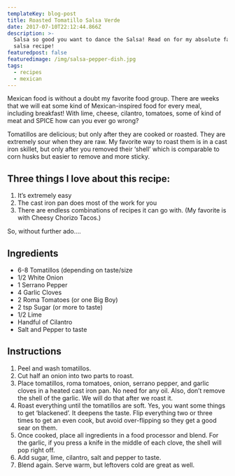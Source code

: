 ```yaml
---
templateKey: blog-post
title: Roasted Tomatillo Salsa Verde
date: 2017-07-10T22:12:44.866Z
description: >-
  Salsa so good you want to dance the Salsa! Read on for my absolute favorite
  salsa recipe!
featuredpost: false
featuredimage: /img/salsa-pepper-dish.jpg
tags:
  - recipes
  - mexican
---
```

Mexican food is without a doubt my favorite food group.  There are weeks that we will eat some kind of Mexican-inspired food for every meal, including breakfast!  With lime, cheese, cilantro, tomatoes, some of kind of meat and SPICE how can you ever go wrong?

Tomatillos are delicious; but only after they are cooked or roasted. They are extremely sour when they are raw.   My favorite way to roast them is in a cast iron skillet, but only after you removed their ‘shell’ which is comparable to corn husks but easier to remove and more sticky.

## Three things I love about this recipe:

1. It’s extremely easy
2. The cast iron pan does most of the work for you
3. There are endless combinations of recipes it can go with.  (My favorite is with Cheesy Chorizo Tacos.)

So, without further ado….

## Ingredients

* 6-8 Tomatillos (depending on taste/size
* 1/2 White Onion
* 1 Serrano Pepper
* 4 Garlic Cloves
* 2 Roma Tomatoes (or one Big Boy)
* 2 tsp Sugar (or more to taste)
* 1/2 Lime
* Handful of Cilantro
* Salt and Pepper to taste

## Instructions

1. Peel and wash tomatillos.
2. Cut half an onion into two parts to roast.
3. Place tomatillos, roma tomatoes, onion, serrano pepper, and garlic cloves in a heated cast iron pan.  No need for any oil.  Also, don’t remove the shell of the garlic. We will do that after we roast it.
4. Roast everything until the tomatillos are soft.  Yes, you want some things to get ‘blackened’.  It deepens the taste.  Flip everything two or three times to get an even cook, but avoid over-flipping so they get a good sear on them.
5. Once cooked, place all ingredients in a food processor and blend.  For the garlic, if you press a knife in the middle of each clove, the shell will pop right off.
6. Add sugar, lime, cilantro, salt and pepper to taste.
7. Blend again.  Serve warm, but leftovers cold are great as well.
